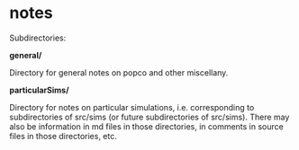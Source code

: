 notes
=======

Subdirectories:

**general/**

Directory for general notes on popco and other miscellany.

**particularSims/**

Directory for notes on particular simulations, i.e. corresponding to
subdirectories of src/sims (or future subdirectories of src/sims).
There may also be information in md files in those directories, in
comments in source files in those directories, etc.
